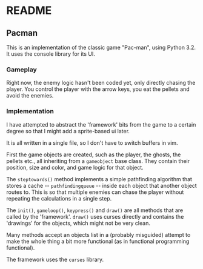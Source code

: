 # README

## Pacman

This is an implementation of the classic game "Pac-man", using Python 3.2. It uses the console library for its UI.


### Gameplay

Right now, the enemy logic hasn't been coded yet, only directly chasing the player. You control the player with the arrow keys, you eat the pellets and avoid the enemies.

### Implementation

I have attempted to abstract the 'framework' bits from the game to a certain degree so that I might add a sprite-based ui later.

It is all written in a single file, so I don't have to switch buffers in vim.

First the game objects are created, such as the player, the ghosts, the pellets etc., all inheriting from a `gameobject` base class. They contain their position, size and color, and game logic for that object.

The `steptowards()` method implements a simple pathfinding algorithm that stores a cache -- `pathfindingqueue` -- inside each object that another object routes to. This is so that multiple enemies can chase the player without repeating the calculations in a single step.

The `init()`, `gameloop()`, `keypress()` and `draw()` are all methods that are called by the 'framework'. `draw()` uses curses directly and contains the 'drawings' for the objects, which might not be very clean.

Many methods accept an objects list in a (probably misguided) attempt to make the whole thing a bit more functional (as in functional programming functional).

The framework uses the `curses` library. 
